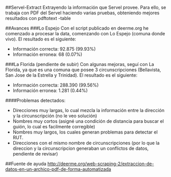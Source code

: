 ##Servel-Extract
Extrayendo la información que Servel provee. Para ello, se trabaja con PDF del Servel haciendo varias pruebas, obteniendo mejores resultados con pdftotext -table

##Avances
###Lo Espejo
Con el script publicado en deerme.org he comenzado a procesar la data, comenzando con Lo Espejo (comuna donde vivo). El resultado es el siguiente:
- Información correcta: 92.875 (99.93%)
- Información erronea: 68 (0.07%)

###La Florida (pendiente de subir)
Con algunas mejoras, seguí con La Florida, ya que es una comuna que posee 3 circunscripciones (Bellavista, San Jose de la Estrella y Trinidad). El resultado es el siguiente:
- Información correcta: 288.390 (99.56%)
- Información erronea: 1.281 (0.44%)
 
####Problemas detectados: 

- Direcciones muy largas, lo cual mezcla la información entre la dirección y la circunscripción (no le veo solución)
- Nombres muy cortos (asigné una condición de distancia para buscar el guión, lo cual es facilmente corregible)
- Nombres muy largos, los cuales generan problemas para detectar el RUT.
- Direcciones con el mismo nombre de circunscripciones (por lo que la direccion y la circunscripcion generaban un conflictos de datos, pendiente de revisar)

##Fuente de ayuda
http://deerme.org/web-scraping-2/extraccion-de-datos-en-un-archico-pdf-de-forma-automatizada

